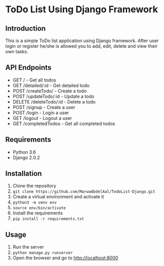 <!DOCTYPE html>
<html>
  <head>
    <meta charset="UTF-8">
    <title>ToDo List Using Django Framework</title>
  </head>
  <body>
    <h1>ToDo List Using Django Framework</h1>
    <h2>Introduction</h2>
    <p>This is a simple ToDo list application using Django framework. After user login or register he/she is allowed you to add, edit, delete and view their own tasks.</p>
    <h2>API Endpoints</h2>
    <ul>
      <li>GET / - Get all todos</li>
      <li>GET /detailed/:id - Get detailed todo</li>
      <li>POST /createTodo/ - Create a todo</li>
      <li>POST /updateTodo/:id - Update a todo</li>
      <li>DELETE /deleteTodo/:id - Delete a todo</li>
      <li>POST /signup - Create a user</li>
      <li>POST /login - Login a user</li>
      <li>GET /logout - Logout a user</li>
      <li>GET /completedTodos - Get all completed todos</li>
    </ul>
    <h2>Requirements</h2>
    <ul>
      <li>Python 3.6</li>
      <li>Django 2.0.2</li>
    </ul>
    <h2>Installation</h2>
    <ol>
      <li>Clone the repository</li>
      <li><code>git clone https://github.com/MarwaAbdelAal/TodoList-Django.git</code></li>
      <li>Create a virtual environment and activate it</li>
      <li><code>python3 -m venv env</code></li>
      <li><code>source env/bin/activate</code></li>
      <li>Install the requirements</li>
      <li><code>pip install -r requirements.txt</code></li>
    </ol>
    <h2>Usage</h2>
    <ol>
      <li>Run the server</li>
      <li><code>python manage.py runserver</code></li>
      <li>Open the browser and go to <a href="http://localhost:8000">http://localhost:8000</a></li>
    </ol>
  </body>
</html>
